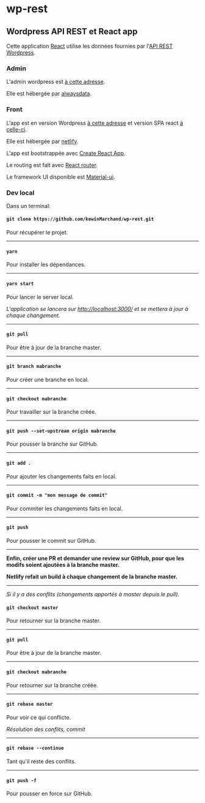 # wp-rest

## Wordpress API REST et React app

Cette application [React](https://fr.reactjs.org/docs/getting-started.html) utilise les données fournies par l'[API REST Wordpress](https://developer.wordpress.org/rest-api/).


### Admin

L'admin wordpress est [à cette adresse](https://kewin-purjus.alwaysdata.net/wp-admin/).

Elle est hébergée par [alwaysdata](https://www.alwaysdata.com/fr/).

### Front

L'app est en version Wordpress [à cette adresse](https://kewin-purjus.alwaysdata.net/) et version SPA react [à celle-ci](https://master--jolly-tereshkova-ca4b7e.netlify.app/).

Elle est hébergée par [netlify](https://www.netlify.com/).

L'app est bootstrappée avec [Create React App](https://github.com/facebook/create-react-app).

Le routing est fait avec [React router](https://reacttraining.com/react-router/).

Le framework UI disponible est [Material-ui](https://material-ui.com/).

### Dev local

Dans un terminal:

#### `git clone https://github.com/kewinMarchand/wp-rest.git`

Pour récupérer le projet.

---

#### `yarn`

Pour installer les dépendances.

---

#### `yarn start`	

Pour lancer le server local.

*L'application se lancera sur <http://localhost:3000/> et se mettera à jour à chaque changement.*

---

#### `git pull`

Pour être à jour de la branche master.

---

#### `git branch mabranche`

Pour créer une branche en local.

---

#### `git checkout mabranche`

Pour travailler sur la branche créée.

---

#### `git push --set-upstream origin mabranche`

Pour pousser la branche sur GitHub.

---

#### `git add .`

Pour ajouter les changements faits en local.

---

#### `git commit -m "mon message de commit"`

Pour commiter les changements faits en local.

---

#### `git push`

Pour pousser le commit sur GitHub.

---

**Enfin, créer une PR et demander une review sur GitHub, pour que les modifs soient ajoutées à la branche master.**

**Netlify refait un build à chaque changement de la branche master.**

---

*Si il y a des conflits (changements apportés à master depuis le pull).*

#### `git checkout master`

Pour retourner sur la branche master.

---

#### `git pull`

Pour être à jour de la branche master.

---

#### `git checkout mabranche`

Pour retourner sur la branche créée.

---

#### `git rebase master`

Pour voir ce qui conflicte.

*Résolution des conflits, commit*

---

#### `git rebase --continue`

Tant qu'il reste des conflits.

---

#### `git push -f`

Pour pousser en force sur GitHub.